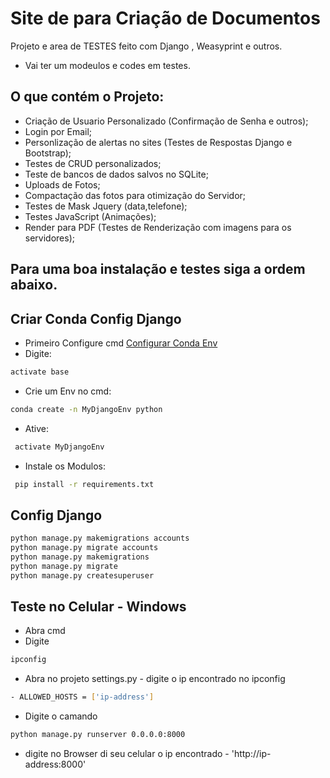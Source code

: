 # Site de para Criação de Documentos
Projeto e area de TESTES feito com Django , Weasyprint e outros. 
- Vai ter um modeulos e codes em testes.

## O que contém o Projeto:
- Criação de Usuario Personalizado (Confirmação de Senha e outros);
- Login por Email;
- Personlização de alertas no sites (Testes de Respostas Django e Bootstrap);
- Testes de CRUD personalizados;
- Teste de bancos de dados salvos no SQLite;
- Uploads de Fotos;
- Compactação das fotos para otimização do Servidor;
- Testes de Mask Jquery (data,telefone);
- Testes JavaScript (Animações);
- Render para PDF (Testes de Renderização com imagens para os servidores);

## Para uma boa instalação e testes siga a ordem abaixo.

## Criar Conda Config Django
- Primeiro Configure cmd [Configurar Conda Env](https://docs.conda.io/projects/conda/en/latest/user-guide/tasks/manage-environments.html)
- Digite: 
```bash
activate base
```
- Crie um Env no cmd: 
```bash
conda create -n MyDjangoEnv python
```
- Ative:
```bash
 activate MyDjangoEnv
 ```
- Instale os Modulos:
```bash
 pip install -r requirements.txt
 ```
## Config Django
```bash
python manage.py makemigrations accounts
python manage.py migrate accounts
python manage.py makemigrations
python manage.py migrate
python manage.py createsuperuser
```

## Teste no Celular - Windows
- Abra cmd 
- Digite 
```bash
ipconfig
``` 
- Abra no projeto settings.py - digite o ip encontrado no ipconfig
```bash 
- ALLOWED_HOSTS = ['ip-address']
``` 
- Digite o camando 
```bash 
python manage.py runserver 0.0.0.0:8000
```
- digite no Browser di seu celular o ip encontrado - 'http://ip-address:8000'